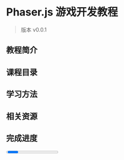 # Phaser.js 游戏开发教程

> 版本 v0.0.1

## 教程简介

## 课程目录

## 学习方法

## 相关资源

## 完成进度

<Progress :progress="1" />
